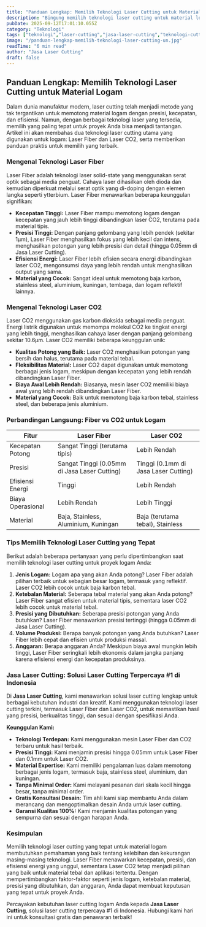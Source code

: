 ```yaml
---
title: "Panduan Lengkap: Memilih Teknologi Laser Cutting untuk Material Logam"
description: "Bingung memilih teknologi laser cutting untuk material logam? Panduan ini mengupas tuntas Laser Fiber dan CO2, kelebihan, kekurangan, dan tips memilih yang terbaik untuk proyek Anda. Temukan solusi laser cutting terpercaya di Jasa Laser Cutting."
pubDate: 2025-09-12T17:01:10.055Z
category: "Teknologi"
tags: ["teknologi","laser-cutting","jasa-laser-cutting","teknologi-cutting"]
image: "/panduan-lengkap-memilih-teknologi-laser-cutting-un.jpg"
readTime: "6 min read"
author: "Jasa Laser Cutting"
draft: false
---
```


## Panduan Lengkap: Memilih Teknologi Laser Cutting untuk Material Logam

Dalam dunia manufaktur modern, laser cutting telah menjadi metode yang tak tergantikan untuk memotong material logam dengan presisi, kecepatan, dan efisiensi. Namun, dengan berbagai teknologi laser yang tersedia, memilih yang paling tepat untuk proyek Anda bisa menjadi tantangan. Artikel ini akan membahas dua teknologi laser cutting utama yang digunakan untuk logam: Laser Fiber dan Laser CO2, serta memberikan panduan praktis untuk memilih yang terbaik.

### Mengenal Teknologi Laser Fiber

Laser Fiber adalah teknologi laser solid-state yang menggunakan serat optik sebagai media penguat. Cahaya laser dihasilkan oleh dioda dan kemudian diperkuat melalui serat optik yang di-doping dengan elemen langka seperti ytterbium. Laser Fiber menawarkan beberapa keunggulan signifikan:

*   **Kecepatan Tinggi:** Laser Fiber mampu memotong logam dengan kecepatan yang jauh lebih tinggi dibandingkan laser CO2, terutama pada material tipis.
*   **Presisi Tinggi:** Dengan panjang gelombang yang lebih pendek (sekitar 1µm), Laser Fiber menghasilkan fokus yang lebih kecil dan intens, menghasilkan potongan yang lebih presisi dan detail (hingga 0.05mm di Jasa Laser Cutting).
*   **Efisiensi Energi:** Laser Fiber lebih efisien secara energi dibandingkan laser CO2, mengonsumsi daya yang lebih rendah untuk menghasilkan output yang sama.
*   **Material yang Cocok:** Sangat ideal untuk memotong baja karbon, stainless steel, aluminium, kuningan, tembaga, dan logam reflektif lainnya.

### Mengenal Teknologi Laser CO2

Laser CO2 menggunakan gas karbon dioksida sebagai media penguat. Energi listrik digunakan untuk memompa molekul CO2 ke tingkat energi yang lebih tinggi, menghasilkan cahaya laser dengan panjang gelombang sekitar 10.6µm. Laser CO2 memiliki beberapa keunggulan unik:

*   **Kualitas Potong yang Baik:** Laser CO2 menghasilkan potongan yang bersih dan halus, terutama pada material tebal.
*   **Fleksibilitas Material:** Laser CO2 dapat digunakan untuk memotong berbagai jenis logam, meskipun dengan kecepatan yang lebih rendah dibandingkan Laser Fiber.
*   **Biaya Awal Lebih Rendah:** Biasanya, mesin laser CO2 memiliki biaya awal yang lebih rendah dibandingkan Laser Fiber.
*   **Material yang Cocok:** Baik untuk memotong baja karbon tebal, stainless steel, dan beberapa jenis aluminium.

### Perbandingan Langsung: Fiber vs CO2 untuk Logam

| Fitur             | Laser Fiber                         | Laser CO2                           |
| ----------------- | ----------------------------------- | ----------------------------------- |
| Kecepatan Potong    | Sangat Tinggi (terutama tipis)      | Lebih Rendah                          |
| Presisi           | Sangat Tinggi (0.05mm di Jasa Laser Cutting) | Tinggi (0.1mm di Jasa Laser Cutting)   |
| Efisiensi Energi   | Tinggi                              | Lebih Rendah                         |
| Biaya Operasional | Lebih Rendah                         | Lebih Tinggi                         |
| Material          | Baja, Stainless, Aluminium, Kuningan | Baja (terutama tebal), Stainless      |

### Tips Memilih Teknologi Laser Cutting yang Tepat

Berikut adalah beberapa pertanyaan yang perlu dipertimbangkan saat memilih teknologi laser cutting untuk proyek logam Anda:

1.  **Jenis Logam:** Logam apa yang akan Anda potong? Laser Fiber adalah pilihan terbaik untuk sebagian besar logam, termasuk yang reflektif. Laser CO2 lebih cocok untuk baja karbon tebal.
2.  **Ketebalan Material:** Seberapa tebal material yang akan Anda potong? Laser Fiber sangat efisien untuk material tipis, sementara laser CO2 lebih cocok untuk material tebal.
3.  **Presisi yang Dibutuhkan:** Seberapa presisi potongan yang Anda butuhkan? Laser Fiber menawarkan presisi tertinggi (hingga 0.05mm di Jasa Laser Cutting).
4.  **Volume Produksi:** Berapa banyak potongan yang Anda butuhkan? Laser Fiber lebih cepat dan efisien untuk produksi massal.
5.  **Anggaran:** Berapa anggaran Anda? Meskipun biaya awal mungkin lebih tinggi, Laser Fiber seringkali lebih ekonomis dalam jangka panjang karena efisiensi energi dan kecepatan produksinya.

### Jasa Laser Cutting: Solusi Laser Cutting Terpercaya #1 di Indonesia

Di **Jasa Laser Cutting**, kami menawarkan solusi laser cutting lengkap untuk berbagai kebutuhan industri dan kreatif. Kami menggunakan teknologi laser cutting terkini, termasuk Laser Fiber dan Laser CO2, untuk memastikan hasil yang presisi, berkualitas tinggi, dan sesuai dengan spesifikasi Anda.

**Keunggulan Kami:**

*   **Teknologi Terdepan:** Kami menggunakan mesin Laser Fiber dan CO2 terbaru untuk hasil terbaik.
*   **Presisi Tinggi:** Kami menjamin presisi hingga 0.05mm untuk Laser Fiber dan 0.1mm untuk Laser CO2.
*   **Material Expertise:** Kami memiliki pengalaman luas dalam memotong berbagai jenis logam, termasuk baja, stainless steel, aluminium, dan kuningan.
*   **Tanpa Minimal Order:** Kami melayani pesanan dari skala kecil hingga besar, tanpa minimal order.
*   **Gratis Konsultasi Desain:** Tim ahli kami siap membantu Anda dalam merancang dan mengoptimalkan desain Anda untuk laser cutting.
*   **Garansi Kualitas 100%:** Kami menjamin kualitas potongan yang sempurna dan sesuai dengan harapan Anda.

### Kesimpulan

Memilih teknologi laser cutting yang tepat untuk material logam membutuhkan pemahaman yang baik tentang kelebihan dan kekurangan masing-masing teknologi. Laser Fiber menawarkan kecepatan, presisi, dan efisiensi energi yang unggul, sementara Laser CO2 tetap menjadi pilihan yang baik untuk material tebal dan aplikasi tertentu. Dengan mempertimbangkan faktor-faktor seperti jenis logam, ketebalan material, presisi yang dibutuhkan, dan anggaran, Anda dapat membuat keputusan yang tepat untuk proyek Anda.

Percayakan kebutuhan laser cutting logam Anda kepada **Jasa Laser Cutting**, solusi laser cutting terpercaya #1 di Indonesia. Hubungi kami hari ini untuk konsultasi gratis dan penawaran terbaik!